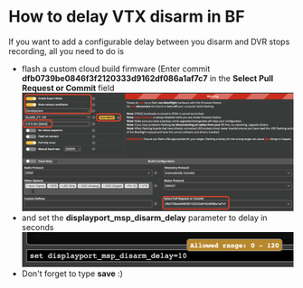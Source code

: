# How to delay VTX disarm in BF

If you want to add a configurable delay between you disarm and DVR stops recording, all you need to do is
- flash a custom cloud build firmware (Enter commit **dfb0739be0846f3f2120333d9162df086a1af7c7** in the **Select Pull Request or Commit** field
    ![Flashing custom firmware](/images/custom_commit.png?raw=true "text")
- and set the **displayport_msp_disarm_delay** parameter to delay in seconds
    ![Flashing custom firmware](/images/cli_param.png?raw=true "text")
- Don't forget to type **save** :)

